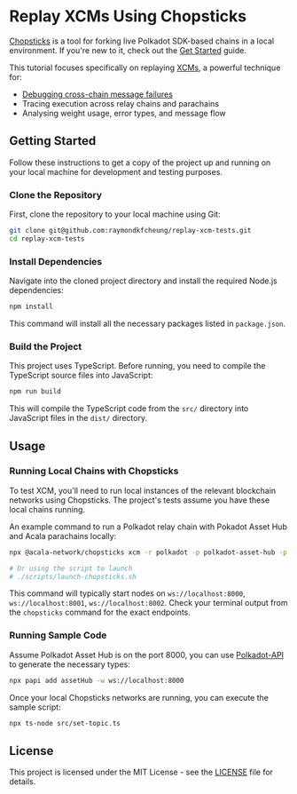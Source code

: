# Replay XCMs Using Chopsticks

[Chopsticks](https://github.com/AcalaNetwork/chopsticks) is a tool for forking live Polkadot SDK-based chains in a local environment. If you're new to it, check out the [Get Started](https://docs.polkadot.com/develop/toolkit/parachains/fork-chains/chopsticks/get-started/) guide.

This tutorial focuses specifically on replaying [XCMs](https://docs.polkadot.com/develop/interoperability/intro-to-xcm/), a powerful technique for:

* [Debugging cross-chain message failures](https://docs.polkadot.com/develop/interoperability/test-and-debug/)
* Tracing execution across relay chains and parachains
* Analysing weight usage, error types, and message flow

## Getting Started

Follow these instructions to get a copy of the project up and running on your local machine for development and testing purposes.

### Clone the Repository

First, clone the repository to your local machine using Git:

```bash
git clone git@github.com:raymondkfcheung/replay-xcm-tests.git
cd replay-xcm-tests
```

### Install Dependencies

Navigate into the cloned project directory and install the required Node.js dependencies:

```bash
npm install
```

This command will install all the necessary packages listed in `package.json`.

### Build the Project

This project uses TypeScript. Before running, you need to compile the TypeScript source files into JavaScript:

```bash
npm run build
```

This will compile the TypeScript code from the `src/` directory into JavaScript files in the `dist/` directory.

## Usage

### Running Local Chains with Chopsticks

To test XCM, you'll need to run local instances of the relevant blockchain networks using Chopsticks. The project's tests assume you have these local chains running.

An example command to run a Polkadot relay chain with Pokadot Asset Hub and Acala parachains locally:

```bash
npx @acala-network/chopsticks xcm -r polkadot -p polkadot-asset-hub -p acala

# Or using the script to launch
# ./scripts/launch-chopsticks.sh
```

This command will typically start nodes on `ws://localhost:8000`, `ws://localhost:8001`, `ws://localhost:8002`. Check your terminal output from the `chopsticks` command for the exact endpoints.

### Running Sample Code

Assume Polkadot Asset Hub is on the port 8000, you can use [Polkadot-API](https://docs.polkadot.com/develop/toolkit/api-libraries/papi/) to generate the necessary types:

```bash
npx papi add assetHub -w ws://localhost:8000
```

Once your local Chopsticks networks are running, you can execute the sample script:

```bash
npx ts-node src/set-topic.ts
```

## License

This project is licensed under the MIT License - see the [LICENSE](LICENSE) file for details.
